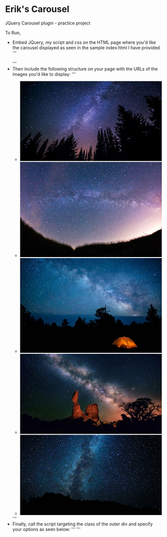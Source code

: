 # Erik's Carousel
JQuery Carousel plugin - practice project

To Run,
- Embed JQuery, my script and css on the HTML page where you'd like the carousel displayed as seen in the sample index.html I have provided
'''
        <link rel='stylesheet' type='text/css' href='dist/sass/style.css'/>
        <script type="text/javascript" src="http://code.jquery.com/jquery-latest.min.js"></script>     
        <script type="text/javascript" src="src/JS/carousel_plugin.js"></script>      
'''
 - Then include the following structure on your page with the URLs of the images you'd like to display:
'''
        <div class="carousel">
	        <div class="slides">
	            <ul>
	            	<li class='slide_active'><img src="src/assets/image1.jpg"></li>
	            	<li class='slide'><img src="src/assets/image2.jpg"></li>
	            	<li class='slide'><img src="src/assets/image3.jpg"></li>
                <li class='slide'><img src="src/assets/image4.jpg"></li>
                <li class='slide'><img src="src/assets/image5.jpg"></li>
	            </ul>
	        </div>
        </div>
'''
- Finally, call the script targeting the class of the outer div and specify your options as seen below:
'''
        <script type="text/javascript">
            $(document).ready(function(){
                $('.carousel').ErikzCarousel({
                    indicator: true,
                    buttons: true,
                    loopable: true,
                    autoplay: false,      // false for off or frequency in miliseconds
                    animation: 'slide',   // alternatively 'fade'
                    animSpeed: 500
                });
            });
        </script>
'''
